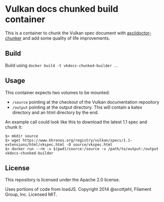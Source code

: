 # Vulkan docs chunked build container

This is a container to chunk the Vulkan spec document with [asciidoctor-chunker](https://github.com/wshito/asciidoctor-chunker) and add some quality of life improvements.

## Build

Build using `docker build -t vkdocs-chunked-builder .`.

## Usage

This container expects two volumes to be mounted:

* `/source` pointing at the checkout of the Vulkan documentation repository
* `/output` pointing at the output directory. This will contain a katex directory and an html directory by the end.

An example call could look like this to download the latest 1.1 spec and chunk it:

```
$> mkdir source
$> wget https://www.khronos.org/registry/vulkan/specs/1.1-extensions/html/vkspec.html -O source/vkspec.html
$> docker run --rm -v $(pwd)/source:/source -v /path/to/output:/output vkdocs-chunked-builder
```

## License

This repository is licensed under the Apache 2.0 license.

Uses portions of code from loadJS. Copyright 2014 @scottjehl, Filament Group, Inc. Licensed MIT.
